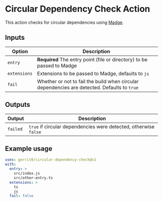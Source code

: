 # Circular Dependency Check Action

This action checks for circular dependencies using [Madge](https://www.npmjs.com/package/madge).

## Inputs

| Option | Description |
| --- | --- |
| `entry` | **Required** The entry point (file or directory) to be passed to Madge |
| `extensions` | Extensions to be passed to Madge, defaults to `js` |
| `fail` | Whether or not to fail the build when circular dependencies are detected. Defaults to `true` |

## Outputs

| Output | Description |
| --- | --- |
| `failed` | `true` if circular dependencies were detected, otherwise `false` |

## Example usage

```yaml
uses: gerrit0/circular-dependency-check@v1
with:
  entry: >
    src/index.js
    src/other-entry.ts
  extensions: >
    ts
    js
  fail: false
```
